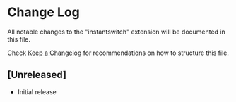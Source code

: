 # Change Log

All notable changes to the "instantswitch" extension will be documented in this file.

Check [Keep a Changelog](http://keepachangelog.com/) for recommendations on how to structure this file.

## [Unreleased]

- Initial release